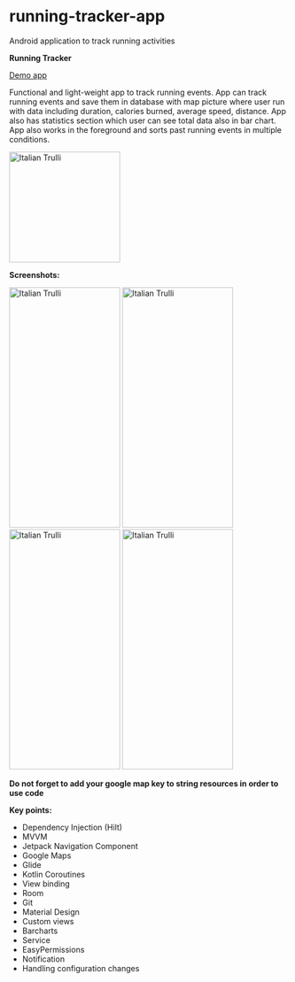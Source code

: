 # running-tracker-app
Android application to track running activities

**Running Tracker**

<a href="https://github.com/raheemadamboev/running-tracker/blob/master/app/release/app-release.apk">Demo app</a>

Functional and light-weight app to track running events. App can track running events and save them in database with map picture where user run with data including duration, calories burned, average speed, distance. App also has statistics section which user can see total data also in bar chart. App also works in the foreground and sorts past running events in multiple conditions.

<img src="https://i.imgur.com/9UjmrdA.png" alt="Italian Trulli" width="200" height="200">

**Screenshots:**

<img src="https://i.imgur.com/ID6t64v.jpg" alt="Italian Trulli" width="200" height="434"> <img src="https://i.imgur.com/HsFkNBt.jpg" alt="Italian Trulli" width="200" height="434"> <img src="https://i.imgur.com/PR9IQ0g.jpg" alt="Italian Trulli" width="200" height="434"> <img src="https://i.imgur.com/DrR27Cr.jpg" alt="Italian Trulli" width="200" height="434">

**Do not forget to add your google map key to string resources in order to use code**

**Key points:**

- Dependency Injection (Hilt)
- MVVM
- Jetpack Navigation Component
- Google Maps
- Glide
- Kotlin Coroutines
- View binding
- Room
- Git
- Material Design
- Custom views
- Barcharts
- Service
- EasyPermissions
- Notification
- Handling configuration changes
